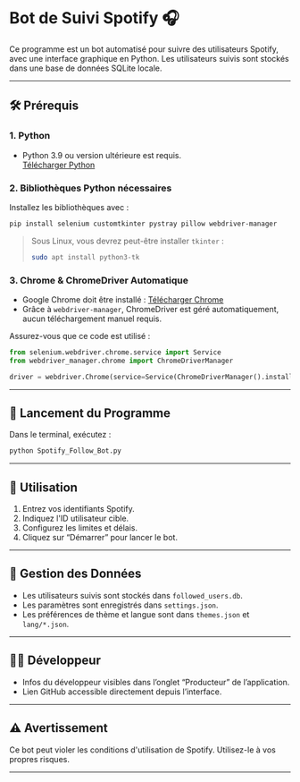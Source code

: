 
# Bot de Suivi Spotify 🎧

Ce programme est un bot automatisé pour suivre des utilisateurs Spotify, avec une interface graphique en Python. Les utilisateurs suivis sont stockés dans une base de données SQLite locale.

---

## 🛠 Prérequis

### 1. Python
- Python 3.9 ou version ultérieure est requis.  
[Télécharger Python](https://www.python.org/downloads/)

### 2. Bibliothèques Python nécessaires

Installez les bibliothèques avec :

```bash
pip install selenium customtkinter pystray pillow webdriver-manager
```

> Sous Linux, vous devrez peut-être installer `tkinter` :
> ```bash
> sudo apt install python3-tk
> ```

### 3. Chrome & ChromeDriver Automatique

- Google Chrome doit être installé : [Télécharger Chrome](https://www.google.com/chrome/)
- Grâce à `webdriver-manager`, ChromeDriver est géré automatiquement, aucun téléchargement manuel requis.

Assurez-vous que ce code est utilisé :

```python
from selenium.webdriver.chrome.service import Service
from webdriver_manager.chrome import ChromeDriverManager

driver = webdriver.Chrome(service=Service(ChromeDriverManager().install()))
```

---

## 🚀 Lancement du Programme

Dans le terminal, exécutez :

```bash
python Spotify_Follow_Bot.py
```

---

## 🧾 Utilisation

1. Entrez vos identifiants Spotify.
2. Indiquez l'ID utilisateur cible.
3. Configurez les limites et délais.
4. Cliquez sur “Démarrer” pour lancer le bot.

---

## 💾 Gestion des Données

- Les utilisateurs suivis sont stockés dans `followed_users.db`.
- Les paramètres sont enregistrés dans `settings.json`.
- Les préférences de thème et langue sont dans `themes.json` et `lang/*.json`.

---

## 👨‍💻 Développeur

- Infos du développeur visibles dans l’onglet “Producteur” de l’application.
- Lien GitHub accessible directement depuis l’interface.

---

## ⚠️ Avertissement

Ce bot peut violer les conditions d'utilisation de Spotify. Utilisez-le à vos propres risques.

---
